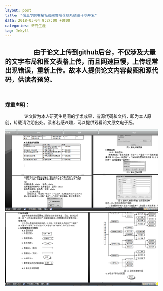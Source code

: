 ```yaml
---
layout: post
title: "信息学院书报社借阅管理信息系统设计与开发"
data: 2018-03-04 9:27:00 +0800
categories: 研究生涯
tag: Jekyll
---
```


&ensp;&ensp;&ensp;&ensp;&ensp;&ensp;&ensp;&ensp;&ensp;由于论文上传到github后台，不仅涉及大量的文字布局和图文表格上传，而且网速巨慢，上传经常出现错误，重新上传。故本人提供论文内容截图和源代码，供读者预览。
 
---
 
### 郑重声明：
&ensp;&ensp;&ensp;&ensp;&ensp;&ensp;&ensp;&ensp;&ensp;论文皆为本人研究生期间的学术成果，有源代码和文档，即为本人原创，转载请注明出处。读者若感兴趣，可以提供观看论文原文电子版。


<img src="/styles/photo/university/信息学院书报社借阅管理信息系统设计与开发.png" alt="休息厅"><br>
<img src="/styles/photo/university/信息学院书报社借阅管理信息系统设计与开发2.png" alt="休息厅"><br>
